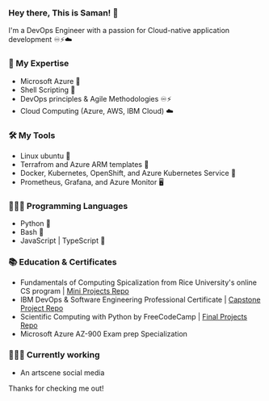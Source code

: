 ### Hey there, This is Saman! 👋
I'm a DevOps Engineer with a passion for Cloud-native application development ♾⚡️☁️

### 🧰 My Expertise
- Microsoft Azure 💠
- Shell Scripting 🐚
- DevOps principles & Agile Methodologies ♾⚡️
- Cloud Computing (Azure, AWS, IBM Cloud) ☁️

### 🛠 My Tools
- Linux ubuntu 🐧
- Terrafrom and Azure ARM templates 📝
- Docker, Kubernetes, OpenShift, and Azure Kubernetes Service 🚢
- Prometheus, Grafana, and Azure Monitor 🖥

### 👨🏻‍💻 Programming Languages
- Python 🐍
- Bash 🐧
- JavaScript | TypeScript 💠

### 📚 Education & Certificates 
- Fundamentals of Computing Spicalization from Rice University's online CS program | [Mini Projects Repo](https://github.com/samanxsy/Rice-university-mini-projects)
- IBM DevOps & Software Engineering Professional Certificate | [Capstone Project Repo](https://github.com/samanxsy/devops-capstone-project)
- Scientific Computing with Python by FreeCodeCamp | [Final Projects Repo](https://github.com/samanxsy/fcc-scientific-computing-w-python)
- Microsoft Azure AZ-900 Exam prep Specialization

### 👨🏻‍💻 Currently working
- An artscene social media

Thanks for checking me out!
